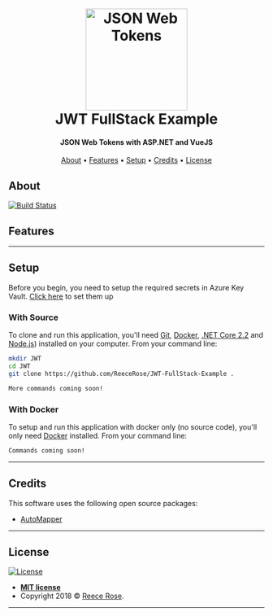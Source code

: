 <h1 align="center">
    <a href="https://reecerose.com/projects/JWTExample">
        <img src="https://static.reecerose.com/images/projects/JWTExample/git-header.png" title="JSON Web   Tokens" alt="JSON Web Tokens"  width="200">
    </a>
    <br>
    JWT FullStack Example
    <br>
</h1>

<h4 align="center">
    JSON Web Tokens with ASP.NET and VueJS
</h4>

<p align="center">
    <a href="#about">About</a> •
    <a href="#features">Features</a> •
    <a href="#setup">Setup</a> •
    <a href="#credits">Credits</a> •
    <a href="#license">License</a>
</p>

## About
[![Build Status](https://dev.azure.com/ReeceRose/JWT/_apis/build/status/JWT?branchName=master)](https://dev.azure.com/ReeceRose/JWT/_build/latest?definitionId=6?branchName=master)
## Features

---


## Setup

Before you begin, you need to setup the required secrets in Azure Key Vault. [Click here](SECRETS.md) to set them up

### With Source

To clone and run this application, you'll need [Git](https://git-scm.com), [Docker](https://www.docker.com/products/docker-desktop), [.NET Core 2.2](https://www.microsoft.com/net/download) and [Node.js](https://nodejs.org/en/download/)) installed on your computer. 
From your command line:

```bash
mkdir JWT
cd JWT
git clone https://github.com/ReeceRose/JWT-FullStack-Example .

More commands coming soon!
```

### With Docker

To setup and run this application with docker only (no source code), you'll only need [Docker](https://www.docker.com/) installed. 
From your command line:
```bash
Commands coming soon!
```

---

## Credits

This software uses the following open source packages:

- [AutoMapper](https://automapper.org/)

---

## License

[![License](http://img.shields.io/:license-mit-blue.svg?style=flat-square)](http://badges.mit-license.org)

- **[MIT license](http://opensource.org/licenses/mit-license.php)**
- Copyright 2018 © <a href="http://reecerose.com" target="_blank">Reece Rose</a>.

---
